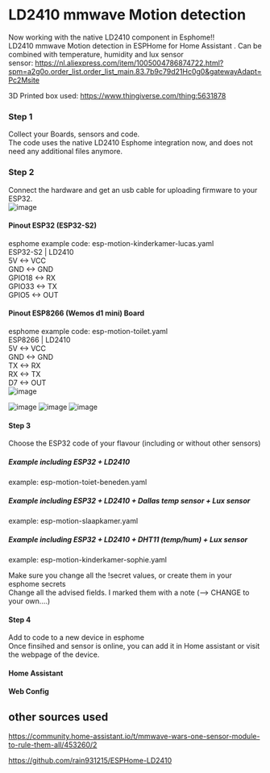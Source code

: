 # LD2410 mmwave Motion detection
Now working with the native LD2410 component in Esphome!!  
LD2410 mmwave Motion detection in ESPHome for Home Assistant . Can be combined with temperature, humidity and lux sensor  
sensor: https://nl.aliexpress.com/item/1005004786874722.html?spm=a2g0o.order_list.order_list_main.83.7b9c79d21Hc0g0&gatewayAdapt=Pc2Msite
  
3D Printed box used: https://www.thingiverse.com/thing:5631878
  
### Step 1
Collect your Boards, sensors and code.  
The code uses the native LD2410 Esphome integration now, and does not need any additional files anymore.

### Step 2
Connect the hardware and get an usb cable for uploading firmware to your ESP32.  
![image](https://user-images.githubusercontent.com/100353268/213939599-cc16b760-055d-4786-9fc2-663132c9dd59.png)

#### Pinout ESP32 (ESP32-S2)
esphome example code: esp-motion-kinderkamer-lucas.yaml  
ESP32-S2 | LD2410  
5V <-> VCC  
GND <-> GND  
GPIO18 <-> RX  
GPIO33 <-> TX  
GPIO5 <-> OUT  

#### Pinout ESP8266 (Wemos d1 mini) Board
esphome example code: esp-motion-toilet.yaml  
ESP8266 | LD2410  
5V <-> VCC  
GND <-> GND  
TX <-> RX  
RX <-> TX  
D7 <-> OUT  
![image](https://user-images.githubusercontent.com/100353268/213941685-f02bab19-3bf9-4c9e-8396-ed6582ae09ed.png)

![image](https://user-images.githubusercontent.com/100353268/213941779-5eb1bda0-0fc9-4edf-bc72-381e0cae259f.png)
![image](https://user-images.githubusercontent.com/100353268/213941793-3d5528d8-2f03-48c3-8c6d-71cf0ac28136.png)
![image](https://user-images.githubusercontent.com/100353268/213941799-9a551b3f-e476-4d73-b4c2-06db9502a43a.png)


#### Step 3
Choose the ESP32 code of your flavour (including or without other sensors)  

##### Example including ESP32 + LD2410  
example: esp-motion-toiet-beneden.yaml
##### Example including ESP32 + LD2410 + Dallas temp sensor + Lux sensor  
example: esp-motion-slaapkamer.yaml
##### Example including ESP32 + LD2410 + DHT11 (temp/hum) + Lux sensor  
example: esp-motion-kinderkamer-sophie.yaml  

Make sure you change all the !secret values, or create them in your esphome secrets  
Change all the advised fields. I marked them with a note (--> CHANGE to your own....)    

#### Step 4
Add to code to a new device in esphome  
Once finsihed and sensor is online, you can add it in Home assistant or visit the webpage of the device.

#### Home Assistant


#### Web Config



## other sources used  
https://community.home-assistant.io/t/mmwave-wars-one-sensor-module-to-rule-them-all/453260/2
  
https://github.com/rain931215/ESPHome-LD2410
  
